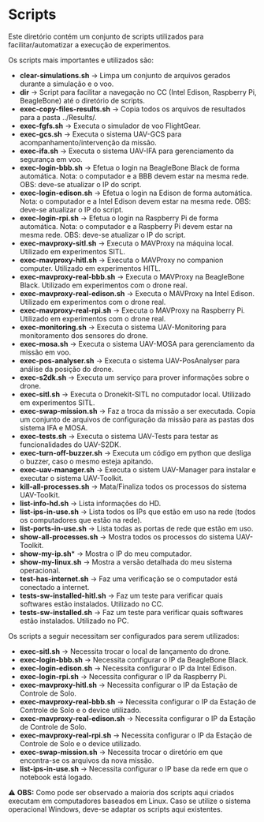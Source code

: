 # Scripts

Este diretório contém um conjunto de scripts utilizados para facilitar/automatizar a execução de experimentos. 

Os scripts mais importantes e utilizados são:

* **clear-simulations.sh** -> Limpa um conjunto de arquivos gerados durante a simulação e o voo.
* **dir** -> Script para facilitar a navegação no CC (Intel Edison, Raspberry Pi, BeagleBone)  até o diretório de scripts.
* **exec-copy-files-results.sh** -> Copia todos os arquivos de resultados para a pasta ../Results/.
* **exec-fgfs.sh** -> Executa o simulador de voo FlightGear.
* **exec-gcs.sh** -> Executa o sistema UAV-GCS para acompanhamento/intervenção da missão.
* **exec-ifa.sh** -> Executa o sistema UAV-IFA para gerenciamento da segurança em voo.
* **exec-login-bbb.sh** -> Efetua o login na BeagleBone Black de forma automática. Nota: o computador e a BBB devem estar na mesma rede. OBS: deve-se atualizar o IP do script.
* **exec-login-edison.sh** -> Efetua o login na Edison de forma automática. Nota: o computador e a Intel Edison devem estar na mesma rede. OBS: deve-se atualizar o IP do script.
* **exec-login-rpi.sh** -> Efetua o login na Raspberry Pi de forma automática. Nota: o computador e a Raspberry Pi devem estar na mesma rede. OBS: deve-se atualizar o IP do script.
* **exec-mavproxy-sitl.sh** -> Executa o MAVProxy na máquina local. Utilizado em experimentos SITL.
* **exec-mavproxy-hitl.sh** -> Executa o MAVProxy no companion computer. Utilizado em experimentos HITL.
* **exec-mavproxy-real-bbb.sh** -> Executa o MAVProxy na BeagleBone Black. Utilizado em experimentos com o drone real.
* **exec-mavproxy-real-edison.sh** -> Executa o MAVProxy na Intel Edison. Utilizado em experimentos com o drone real.
* **exec-mavproxy-real-rpi.sh** -> Executa o MAVProxy na Raspberry Pi. Utilizado em experimentos com o drone real.
* **exec-monitoring.sh** -> Executa o sistema UAV-Monitoring para monitoramento dos sensores do drone.
* **exec-mosa.sh** -> Executa o sistema UAV-MOSA para gerenciamento da missão em voo.
* **exec-pos-analyser.sh** -> Executa o sistema UAV-PosAnalyser para análise da posição do drone.
* **exec-s2dk.sh** -> Executa um serviço para prover informações sobre o drone.
* **exec-sitl.sh** -> Executa o Dronekit-SITL no computador local. Utilizado em experimentos SITL.
* **exec-swap-mission.sh** -> Faz a troca da missão a ser executada. Copia um conjunto de arquivos de configuração da missão para as pastas dos sistema IFA e MOSA.
* **exec-tests.sh** -> Executa o sistema UAV-Tests para testar as funcionalidades do UAV-S2DK.
* **exec-turn-off-buzzer.sh** -> Executa um código em python que desliga o buzzer, caso o mesmo esteja apitando.
* **exec-uav-manager.sh** -> Executa o sistem UAV-Manager para instalar e executar o sistema UAV-Toolkit.
* **kill-all-processes.sh** -> Mata/Finaliza todos os processos do sistema UAV-Toolkit.
* **list-info-hd.sh** -> Lista informações do HD.
* **list-ips-in-use.sh** -> Lista todos os IPs que estão em uso na rede (todos os computadores que estão na rede).
* **list-ports-in-use.sh** -> Lista todas as portas de rede que estão em uso.
* **show-all-processes.sh** -> Mostra todos os processos do sistema UAV-Toolkit.
* **show-my-ip.sh*** -> Mostra o IP do meu computador.
* **show-my-linux.sh** -> Mostra a versão detalhada do meu sistema operacional.
* **test-has-internet.sh** -> Faz uma verificação se o computador está conectado a internet.
* **tests-sw-installed-hitl.sh** -> Faz um teste para verificar quais softwares estão instalados. Utilizado no CC.
* **tests-sw-installed.sh** -> Faz um teste para verificar quais softwares estão instalados. Utilizado no PC.

Os scripts a seguir necessitam ser configurados para serem utilizados:

* **exec-sitl.sh** -> Necessita trocar o local de lançamento do drone.
* **exec-login-bbb.sh** -> Necessita configurar o IP da BeagleBone Black.
* **exec-login-edison.sh** -> Necessita configurar o IP da Intel Edison.
* **exec-login-rpi.sh** -> Necessita configurar o IP da Raspberry Pi.
* **exec-mavproxy-hitl.sh** -> Necessita configurar o IP da Estação de Controle de Solo.
* **exec-mavproxy-real-bbb.sh** -> Necessita configurar o IP da Estação de Controle de Solo e o device utilizado.
* **exec-mavproxy-real-edison.sh** -> Necessita configurar o IP da Estação de Controle de Solo.
* **exec-mavproxy-real-rpi.sh** -> Necessita configurar o IP da Estação de Controle de Solo e o device utilizado.
* **exec-swap-mission.sh** -> Necessita trocar o diretório em que encontra-se os arquivos da nova missão.
* **list-ips-in-use.sh** -> Necessita configurar o IP base da rede em que o notebook está logado.

:warning: **OBS:** Como pode ser observado a maioria dos scripts aqui criados executam em computadores baseados em Linux. Caso se utilize o sistema operacional Windows, deve-se adaptar os scripts aqui existentes.
